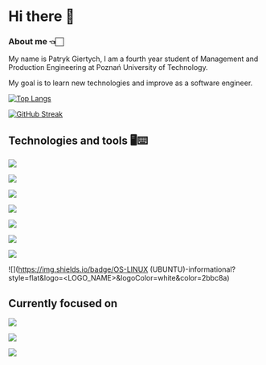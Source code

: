 # Hi there 👋

### About me 👈🏻
My name is Patryk Giertych, I am a fourth year student of Management and Production Engineering at Poznań University of Technology.

My goal is to learn new technologies and improve as a software engineer.

[![Top Langs](https://github-readme-stats.vercel.app/api/top-langs/?username=patrykgiertych&layout=compact)](https://github.com/patrykgiertych/github-readme-stats)

[![GitHub Streak](https://github-readme-streak-stats.herokuapp.com/?user=patrykgiertych&theme=dark)](https://git.io/streak-stats)



## Technologies and tools  🖥️⌨️
![](https://img.shields.io/badge/LANGUAGE-JAVA-informational?style=flat&logo=<LOGO_NAME>&logoColor=white&color=2bbc8a)

![](https://img.shields.io/badge/LANGUAGE-PYTHON-informational?style=flat&logo=<LOGO_NAME>&logoColor=white&color=2bbc8a)

![](https://img.shields.io/badge/LANGUAGE-HTML-informational?style=flat&logo=<LOGO_NAME>&logoColor=white&color=2bbc8a)

![](https://img.shields.io/badge/LANGUAGE-CSS-informational?style=flat&logo=<LOGO_NAME>&logoColor=white&color=2bbc8a)

![](https://img.shields.io/badge/LANGUAGE-SQL-informational?style=flat&logo=<LOGO_NAME>&logoColor=white&color=2bbc8a)

![](https://img.shields.io/badge/FRAMEWORK-SPRING_BOOT-informational?style=flat&logo=<LOGO_NAME>&logoColor=white&color=2bbc8a)

![](https://img.shields.io/badge/VCS-GIT-informational?style=flat&logo=<LOGO_NAME>&logoColor=white&color=2bbc8a)

![](https://img.shields.io/badge/OS-LINUX (UBUNTU)-informational?style=flat&logo=<LOGO_NAME>&logoColor=white&color=2bbc8a)

## Currently focused on

![](https://img.shields.io/badge/FRAMEWORK-SPRING_BOOT-informational?style=flat&logo=<LOGO_NAME>&logoColor=white&color=2bbc8a)

![](https://img.shields.io/badge/LANGUAGE-HTML-informational?style=flat&logo=<LOGO_NAME>&logoColor=white&color=2bbc8a)

![](https://img.shields.io/badge/LANGUAGE-CSS-informational?style=flat&logo=<LOGO_NAME>&logoColor=white&color=2bbc8a)




